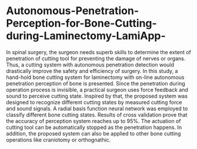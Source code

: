 # Autonomous-Penetration-Perception-for-Bone-Cutting-during-Laminectomy-LamiApp-

In spinal surgery, the surgeon needs superb skills 
to  determine  the  extent  of  penetration  of  cutting  tool  for 
preventing  the  damage  of  nerves  or  organs.  Thus,  a  cutting 
system  with  autonomous  penetration  detection  would 
drastically improve the safety and efficiency of surgery. In this 
study,  a  hand-hold  bone  cutting  system  for  laminectomy  with 
on-line autonomous penetration perception of bone is presented. 
Since  the  penetration  during  operation  process  is  invisible,  a 
practical  surgeon  uses  force  feedback  and  sound  to  perceive 
cutting  state.  Inspired  by  that,  the  proposed  system was 
designed  to  recognize  different  cutting  states  by  measured 
cutting force and sound signals. A radial basis function neural 
network was employed to classify different bone cutting states.
Results of cross validation prove that the accuracy of perception 
system reaches up to 95%. The actuation of cutting tool can be 
automatically stopped as the penetration happens. In addition, 
the proposed system can also be applied to other bone cutting
operations like craniotomy or orthognathic.
